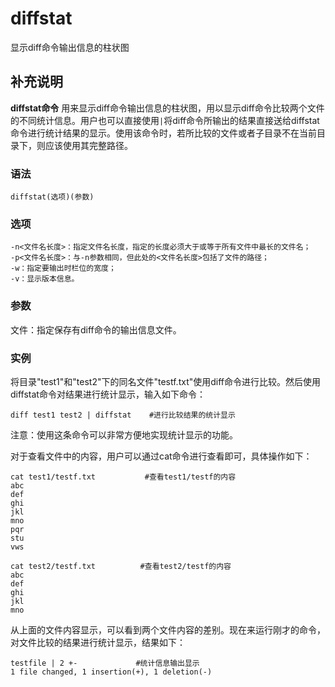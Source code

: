 diffstat
===

显示diff命令输出信息的柱状图

## 补充说明

**diffstat命令** 用来显示diff命令输出信息的柱状图，用以显示diff命令比较两个文件的不同统计信息。用户也可以直接使用`|`将diff命令所输出的结果直接送给diffstat命令进行统计结果的显示。使用该命令时，若所比较的文件或者子目录不在当前目录下，则应该使用其完整路径。

### 语法

```shell
diffstat(选项)(参数)
```

### 选项

```shell
-n<文件名长度>：指定文件名长度，指定的长度必须大于或等于所有文件中最长的文件名；
-p<文件名长度>：与-n参数相同，但此处的<文件名长度>包括了文件的路径；
-w：指定要输出时栏位的宽度；
-v：显示版本信息。
```

### 参数

文件：指定保存有diff命令的输出信息文件。

### 实例

将目录"test1"和"test2"下的同名文件"testf.txt"使用diff命令进行比较。然后使用diffstat命令对结果进行统计显示，输入如下命令：

```shell
diff test1 test2 | diffstat    #进行比较结果的统计显示
```

注意：使用这条命令可以非常方便地实现统计显示的功能。

对于查看文件中的内容，用户可以通过cat命令进行查看即可，具体操作如下：

```shell
cat test1/testf.txt           #查看test1/testf的内容
abc
def
ghi
jkl
mno
pqr
stu
vws

cat test2/testf.txt          #查看test2/testf的内容
abc
def
ghi
jkl
mno
```

从上面的文件内容显示，可以看到两个文件内容的差别。现在来运行刚才的命令，对文件比较的结果进行统计显示，结果如下：

```shell
testfile | 2 +-             #统计信息输出显示
1 file changed, 1 insertion(+), 1 deletion(-)
```


<!-- Linux命令行搜索引擎：https://jaywcjlove.github.io/linux-command/ -->